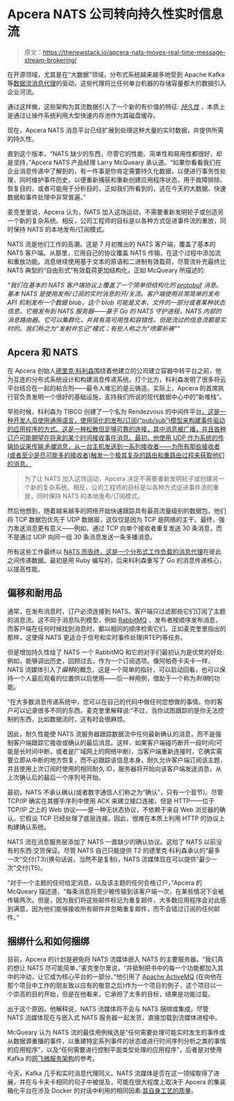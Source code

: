 # Apcera NATS 公司转向持久性实时信息流

> 原文：<https://thenewstack.io/apcera-nats-moves-real-time-message-stream-brokering/>

在开源领域，尤其是在“大数据”领域，分布式系统越来越多地受到 Apache Kafka 等[数据流消息代理](https://thenewstack.io/apache-streaming-projects-exploratory-guide/)的驱动，这些代理将比任何单台机器的存储容量都大的数据引入企业河流。

通过这样做，这些架构为其流数据引入了一个新的有价值的特征: *[持久性](http://kafka.apache.org/documentation.html#persistence)* ，本质上是通过让操作系统利用大型快速内存池作为其磁盘缓存。

现在，Apcera NATS 消息平台已经扩展到处理这种大量的实时数据，并提供所需的持久性。

直到这个版本，“NATS 缺少的东西，尽管它的性能、简单性和易用性都很好，却是坚持，”Apcera NATS 产品经理 Larry McQueary 承认道。“如果你看看我们在企业消息传递中了解到的，有一件事是你肯定需要持久化数据，以便进行事务性处理，同时维护事件历史，以便重新捕获和重新创建应用程序状态，用于故障排除、恢复目的，或者可能用于分析目的，正如我们所看到的，这在今天的大数据、快速数据和事件处理中非常普遍。”

麦克奎里说，Apcera 认为，NATS 加入这场运动，不需要重新发明轮子或创造另一个新的复杂系统。相反，公司工程师的目标是以各种方式促进事件流的重放，同时保持 NATS 的本地发布/订阅模式。

NATS 流是他们工作的高潮。这是 7 月初推出的 NATS 客户端，覆盖了基本的 NATS 客户端。从那里，它用自己的协议覆盖 NATS 传输，在这个过程中添加流和重放功能。消息继续使用基于文本的原语和二进制有效载荷，尽管流补充最终比 NATS 典型的“自由形式”有效载荷更加结构化，正如 McQueary 所描述的:

*“我们在基本的 NATS 客户端协议上覆盖了一个简单但结构化的 [protobuf](https://developers.google.com/protocol-buffers/) 消息。基本 NATS 是使用发布/订阅的实时消息的开/关流。客户端使用非常简单的发布 API 机制发布一个数据 blob，这个 blob 可能是文本、文件的一部分或者某种状态信息。它被发布到 NATS 服务器——基于 Go 的 NATS 守护进程，NATS 内部的消息路由器。它可以集群化，并具有高可用性和容错性。但是流过的信息流都是实时的。我们称之为“发射并忘记”模式；有些人称之为“喷雾祈祷””*

## Apcera 和 NATS

在 Apcera 创始人[德里克·科利森](https://twitter.com/derekcollison)围绕着他建立的公司建立容器中转平台之前，他为互连的分布式系统设计和构建消息传递系统。打个比方，科利森发明了很多将云平台结合在一起的粘合剂——最令人难忘的是云铸造。实际上，Apcera 的首席执行官负责发明一个很好的基础设施，支持我们所说的现代数据中心中的“新堆栈”。

早些时候，科利森为 TIBCO 创建了一个名为 Rendezvous 的中间件平台[，这是一种开发人员使用通用语言，使用简化的发布/订阅(“pub/sub”)模型来构建事件驱动的应用程序的方式。这是一种松散但足够可靠的连接，其中消息被广播，并且各种订户可能期望在将来的某个时间接收事件消息。最初，他使用 UDP 作为系统的传输协议来传输*多播*消息，从一台主机发送到一系列接收者——为所有那些接收者(或者至少是尽可能多的接收者)触发一个极其复杂的路由和重路由过程来获取他们的消息。](http://www.tibco.com/products/automation/enterprise-messaging/rendezvous)

> 为了让 NATS 加入这场运动，Apcera 决定不需要重新发明轮子或创建另一个新的复杂系统。相反，公司工程师的目标是以各种方式促进事件流的重放，同时保持 NATS 的本地发布/订阅模式。

然后他想到，随着越来越多的网络开始快速跟踪具有最高流量级别的数据包，他们将 TCP 数据包优先于 UDP 数据报，这仅仅是因为 TCP 是网络的主干。最终，强力发送消息更有意义——例如，通过 TCP 向单个接收者重复发送 30 条消息，而不是通过 UDP 向同一组 30 条消息发送一条多播消息。

所有这些工作最终以 [NATS 而告终，这是一个分布式工作负载的消息代理](https://thenewstack.io/demonstrating-nats-apceras-simple-high-performance-messaging-system/)在彼此之间传递数据。最初是用 Ruby 编写的，后来科利森重写了 Go 的消息传递核心，以提高性能。

## 偏移和耐用品

通常，在发布消息时，订户必须连接到 NATS。客户端只过滤那些它们订阅了主题的消息流。这不同于消息队列模型，例如 [RabbitMQ](https://github.com/rabbitmq/) ，发布者按顺序发布消息，而客户端在任何时候找到消息时，都以相同的顺序检索它们。正如麦克奎里指出的那样，这使得 NATS 更适合于信号和实时事件处理(RTEP)等任务。

但是增加持久性给了 NATS 一个 RabbitMQ 和它的对手们最初认为是优势的好处:例如，能够调出历史，回顾过去，作为一个订阅选项。像阿帕奇卡夫卡一样，NATS 流媒体引入了*偏移*的概念，这是一个简单的指针，可以启动回看，也可以保持一个人最后观看的位置供以后使用——后一种用例，借助于一个称为*耐用*的功能。

“在大多数消息传递系统中，您可以在自己的代码中做任何您想做的事情。你的客户可以记录很多不同的东西。麦克奎里解释说:“不过，当你试图跟踪的是你无法控制的东西，比如数据流时，这有时会很麻烦。

因此，耐久性能使 NATS 流服务器跟踪数据流中任何最新确认的消息，而不是强制客户端跟踪它接收或确认的最后消息。这样，如果客户端碰巧断开一段时间(可能是长时间中断，或者是广域网上的网络中断)，当客户端重新连接时，它确实需要立即从中断的地方恢复，而不必跟踪该信息本身。耐久允许客户端订阅该主题，并且使用上次订阅时使用的相同耐久 ID，服务器将开始向该客户端发送消息，从上次确认后的最后一个序列号开始。

最初，NATS 不承认确认(或者数字通信人们称之为“确认”，只有一个音节)。尽管 TCP/IP 确实在其握手序列中使用 ACK 来建立接口连接，但是 HTTP——位于 TCP/IP 之上的 Web 协议——是一种无状态协议，不依赖于来自 Web 浏览器的确认。它假设 TCP 已经处理了底层连接。因此，很难在本质上利用 HTTP 的协议上构建确认系统。

NATS 流在消息服务层添加了 NATS 一直缺少的确认协议。这给了 NATS 以前没有的东西:交货保证。尽管 NATS 自己只能提供 T2 的德里克·科利森承认的“最多一次”交付(T3)(换句话说，当然不是复制)，NATS 流媒体现在可以提供“最少一次”交付(T5)。

“对于一个主题的任何给定消息，以及该主题的任何合格订户，”Apcera 的 McQueary 描述道，“每条消息将至少被传输到该客户端一次，在某些情况下会被传输两次。但是，因为我们将这些邮件标记为重复邮件，大多数应用程序会对此感到满意，因为他们能够接收所有邮件并忽略重复邮件，而不会错过订阅的任何邮件。”

## 捆绑什么和如何捆绑

目前，Apcera 的计划是避免将 NATS 流媒体嵌入 NATS 的主要服务器。“我们真的想让 NATS 尽可能简单，”麦克奎尔里说，“并抵制把书中的每一个功能都加入其中的冲动，让它成为核心平台的一部分。”他引用了 [Apache ActiveMQ](http://activemq.apache.org/) (在向他在那个项目中工作的朋友致以应有的敬意之后)作为一个项目的例子，这个项目以一个崇高的目的开始，但是在他看来，它承担了太多的目标，结果是功能过载。

出于这个原因，他解释说，NATS 流媒体将不会与 NATS 捆绑或集成，尽管 NATS 流媒体现在与嵌入式 NATS 服务器一起发货，直接加载到流媒体进程中。

McQueary 认为 NATS 流的最佳用例候选是“任何需要处理可能实时发生的事件或从数据源重播的事件，以重建特定系列事件的状态或进行时间序列分析之类的事情的应用程序”，以及“任何需要进行控制平面类型处理的应用程序”，后者是对使用 Kafka 的[网飞微服务架构](https://www.infoq.com/news/2016/03/netflix-keystone-data-pipeline)的参考。

今天，Kafka 几乎和实时消息代理同义。NATS 流媒体是否在这一领域取得了进展，并在与卡夫卡相同的句子中被提及，可能在很大程度上取决于 Apcera 的集装箱化平台在涉及 Docker 的对话中利用的相同因素:[其自身工艺的质量](https://thenewstack.io/intro-to-apcera-community-edition/)。

<svg xmlns:xlink="http://www.w3.org/1999/xlink" viewBox="0 0 68 31" version="1.1"><title>Group</title> <desc>Created with Sketch.</desc></svg>